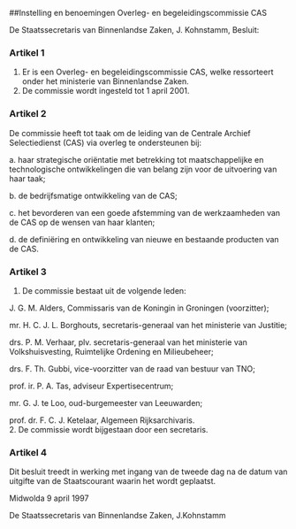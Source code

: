 <meta http-equiv='Content-Type' content='text/html; charset=utf-8' />

##Instelling en benoemingen Overleg- en begeleidingscommissie CAS

De Staatssecretaris van Binnenlandse Zaken, J. Kohnstamm,  Besluit:    

### Artikel  1  

1.  Er is een Overleg- en begeleidingscommissie CAS, welke ressorteert onder het ministerie van Binnenlandse Zaken.   
2.  De commissie wordt ingesteld tot 1 april 2001.   

### Artikel  2  

De commissie heeft tot taak om de leiding van de Centrale Archief Selectiedienst (CAS) via overleg te ondersteunen bij: 

a. haar strategische oriëntatie met betrekking tot maatschappelijke en technologische ontwikkelingen die van belang zijn voor de uitvoering van haar taak;  

b. de bedrijfsmatige ontwikkeling van de CAS;  

c. het bevorderen van een goede afstemming van de werkzaamheden van de CAS op de wensen van haar klanten;  

d. de definiëring en ontwikkeling van nieuwe en bestaande producten van de CAS.    

### Artikel  3  

1.  De commissie bestaat uit de volgende leden: 

J. G. M. Alders, Commissaris van de Koningin in Groningen (voorzitter);  

mr. H. C. J. L. Borghouts, secretaris-generaal van het ministerie van Justitie;  

drs. P. M. Verhaar, plv. secretaris-generaal van het ministerie van Volkshuisvesting, Ruimtelijke Ordening en Milieubeheer;  

drs. F. Th. Gubbi, vice-voorzitter van de raad van bestuur van TNO;  

prof. ir. P. A. Tas, adviseur Expertisecentrum;  

mr. G. J. te Loo, oud-burgemeester van Leeuwarden;  

prof. dr. F. C. J. Ketelaar, Algemeen Rijksarchivaris.     
2.  De commissie wordt bijgestaan door een secretaris.   

### Artikel  4  

Dit besluit treedt in werking met ingang van de tweede dag na de datum van uitgifte van de Staatscourant waarin het wordt geplaatst.  

Midwolda 
9 april 1997    

De 
Staatssecretaris van Binnenlandse Zaken, 
J.Kohnstamm    
